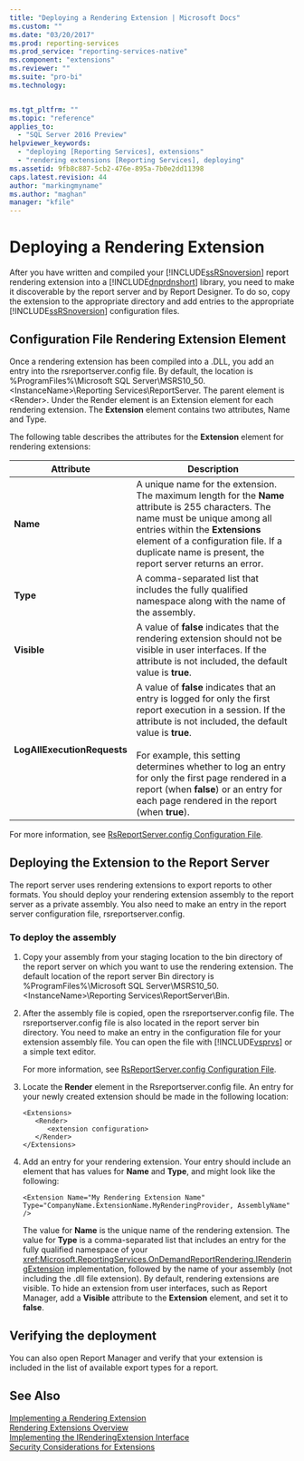```yaml
---
title: "Deploying a Rendering Extension | Microsoft Docs"
ms.custom: ""
ms.date: "03/20/2017"
ms.prod: reporting-services
ms.prod_service: "reporting-services-native"
ms.component: "extensions"
ms.reviewer: ""
ms.suite: "pro-bi"
ms.technology: 


ms.tgt_pltfrm: ""
ms.topic: "reference"
applies_to: 
  - "SQL Server 2016 Preview"
helpviewer_keywords: 
  - "deploying [Reporting Services], extensions"
  - "rendering extensions [Reporting Services], deploying"
ms.assetid: 9fb8c887-5cb2-476e-895a-7b0e2dd11398
caps.latest.revision: 44
author: "markingmyname"
ms.author: "maghan"
manager: "kfile"
---
```

# Deploying a Rendering Extension
  After you have written and compiled your [!INCLUDE[ssRSnoversion](../../../includes/ssrsnoversion-md.md)] report rendering extension into a [!INCLUDE[dnprdnshort](../../../includes/dnprdnshort-md.md)] library, you need to make it discoverable by the report server and by Report Designer. To do so, copy the extension to the appropriate directory and add entries to the appropriate [!INCLUDE[ssRSnoversion](../../../includes/ssrsnoversion-md.md)] configuration files.  
  
## Configuration File Rendering Extension Element  
 Once a rendering extension has been compiled into a .DLL, you add an entry into the rsreportserver.config file. By default, the location is %ProgramFiles%\Microsoft SQL Server\MSRS10_50.\<InstanceName>\Reporting Services\ReportServer. The parent element is \<Render>. Under the Render element is an Extension element for each rendering extension. The **Extension** element contains two attributes, Name and Type.  
  
 The following table describes the attributes for the **Extension** element for rendering extensions:  
  
|Attribute|Description|  
|---------------|-----------------|  
|**Name**|A unique name for the extension. The maximum length for the **Name** attribute is 255 characters. The name must be unique among all entries within the **Extensions** element of a configuration file. If a duplicate name is present, the report server returns an error.|  
|**Type**|A comma-separated list that includes the fully qualified namespace along with the name of the assembly.|  
|**Visible**|A value of **false** indicates that the rendering extension should not be visible in user interfaces. If the attribute is not included, the default value is **true**.|  
|**LogAllExecutionRequests**|A value of **false** indicates that an entry is logged for only the first report execution in a session. If the attribute is not included, the default value is **true**.<br /><br /> For example, this setting determines whether to log an entry for only the first page rendered in a report (when **false**) or an entry for each page rendered in the report (when **true**).|  
  
 For more information, see [RsReportServer.config Configuration File](../../../reporting-services/report-server/rsreportserver-config-configuration-file.md).  
  
## Deploying the Extension to the Report Server  
 The report server uses rendering extensions to export reports to other formats. You should deploy your rendering extension assembly to the report server as a private assembly. You also need to make an entry in the report server configuration file, rsreportserver.config.  
  
### To deploy the assembly  
  
1.  Copy your assembly from your staging location to the bin directory of the report server on which you want to use the rendering extension. The default location of the report server Bin directory is %ProgramFiles%\Microsoft SQL Server\MSRS10_50.\<InstanceName>\Reporting Services\ReportServer\Bin.  
  
2.  After the assembly file is copied, open the rsreportserver.config file. The rsreportserver.config file is also located in the report server bin directory. You need to make an entry in the configuration file for your extension assembly file. You can open the file with [!INCLUDE[vsprvs](../../../includes/vsprvs-md.md)] or a simple text editor.  
  
     For more information, see [RsReportServer.config Configuration File](../../../reporting-services/report-server/rsreportserver-config-configuration-file.md).  
  
3.  Locate the **Render** element in the Rsreportserver.config file. An entry for your newly created extension should be made in the following location:  
  
    ```  
    <Extensions>  
       <Render>  
          <extension configuration>  
       </Render>  
    </Extensions>  
    ```  
  
4.  Add an entry for your rendering extension. Your entry should include an element that has values for **Name** and **Type**, and might look like the following:  
  
    ```  
    <Extension Name="My Rendering Extension Name" Type="CompanyName.ExtensionName.MyRenderingProvider, AssemblyName" />  
    ```  
  
     The value for **Name** is the unique name of the rendering extension. The value for **Type** is a comma-separated list that includes an entry for the fully qualified namespace of your <xref:Microsoft.ReportingServices.OnDemandReportRendering.IRenderingExtension> implementation, followed by the name of your assembly (not including the .dll file extension). By default, rendering extensions are visible. To hide an extension from user interfaces, such as Report Manager, add a **Visible** attribute to the **Extension** element, and set it to **false**.  
  
## Verifying the deployment  
 You can also open Report Manager and verify that your extension is included in the list of available export types for a report.  
  
## See Also  
 [Implementing a Rendering Extension](../../../reporting-services/extensions/rendering-extension/implementing-a-rendering-extension.md)   
 [Rendering Extensions Overview](../../../reporting-services/extensions/rendering-extension/rendering-extensions-overview.md)   
 [Implementing the IRenderingExtension Interface](../../../reporting-services/extensions/rendering-extension/implementing-the-irenderingextension-interface.md)   
 [Security Considerations for Extensions](../../../reporting-services/extensions/security-considerations-for-extensions.md)  
  
  

